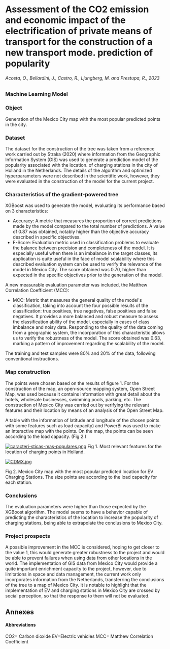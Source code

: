 #  Assessment of the CO2 emission and economic impact of the electrification of private means of transport for the construction of a new transport mode. prediction of popularity 	
###### Acosta, O., Bellardini, J., Castro, R., Ljungberg, M. and Prestupa, R., 2023	 	
### Machine Learning Model

### Object
Generation of the Mexico City map with the most popular predicted points in the city. 

### Dataset

The dataset for the construction of the tree was taken from a reference work carried out by Straka (2020) where information from the Geographic Information System (GIS) was used to generate a prediction model of the popularity associated with the location. of charging stations in the city of Holland in the Netherlands. The details of the algorithm and optimized hyperparameters were not described in the scientific work, however, they were evaluated in the construction of the model for the current project.

### Characteristics of the gradient-powered tree

XGBoost was used to generate the model, evaluating its performance based on 3 characteristics:
* Accuracy: A metric that measures the proportion of correct predictions made by the model compared to the total number of predictions. A value of 0.87 was obtained, notably higher than the objective accuracy described in specific objectives.
* F-Score: Evaluation metric used in classification problems to evaluate the balance between precision and completeness of the model. It is especially useful when there is an imbalance in the target classes, its application is quite useful in the face of model scalability where this described evaluation system can be used to verify the relevance of the model in Mexico City. The score obtained was 0.70, higher than expected in the specific objectives prior to the generation of the model.

A new measurable evaluation parameter was included, the Matthew Correlation Coefficient (MCC):

* MCC: Metric that measures the general quality of the model's classification, taking into account the four possible results of the classification: true positives, true negatives, false positives and false negatives. It provides a more balanced and robust measure to assess the classification ability of the model, especially in cases of class imbalance and noisy data. Responding to the quality of the data coming from a geographic system, the incorporation of this characteristic allows us to verify the robustness of the model. The score obtained was 0.63, marking a pattern of improvement regarding the scalability of the model.

The training and test samples were 80% and 20% of the data, following conventional instructions.

### Map construction 

The points were chosen based on the results of figure 1. For the construction of the map, an open-source mapping system, Open Street Map, was used because it contains information with great detail about the hotels, wholesale businesses, swimming pools, parking, etc. The construction of Mexico City was carried out by verifying the relevant features and their location by means of an analysis of the Open Street Map.

A table with the information of latitude and longitude of the chosen points with some features such as load capacity) and  PowerBi was used to make an interactive map with the points. On the map, the points can be seen according to the load capacity. (Fig 2.)

[![caracteri-sticas-mas-populares.png](https://i.postimg.cc/8CfMvSrQ/caracteri-sticas-mas-populares.png)](https://postimg.cc/mcRPxKw8)
Fig 1. Most relevant features for the location of charging points in Holland. 


[![CDMX.jpg](https://i.postimg.cc/RCRCHvTb/CDMX.jpg)](https://postimg.cc/nMXt8bgv)

Fig 2. Mexico City map with the most popular predicted location for EV Charging Stations. The size points are according to the load capacity for each station. 

### Conclusions

The evaluation parameters were higher than those expected by the XGBoost algorithm. The model seems to have a behavior capable of predicting the characteristics of the location to increase the popularity of charging stations, being able to extrapolate the conclusions to Mexico City.

### Project prospects

A possible improvement in the MCC is considered, hoping to get closer to the value 1, this would generate greater robustness to the project and would be able to prevent failures when using data from other locations in the world. The implementation of GIS data from Mexico City would provide a quite important enrichment capacity to the project, however, due to limitations in space and data management, the current work only incorporates information from the Netherlands, transferring the conclusions of the tree to a map of Mexico City. It is notable to highlight that the implementation of EV and charging stations in Mexico City are crossed by social perception, so that the response to them will not be evaluated.

## Annexes
#### Abbreviations
CO2= Carbon dioxide
EV=Electric vehicles
MCC= Matthew Correlation Coefficient 

